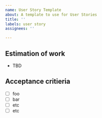 ```yaml
---
name: User Story Template
about: A template to use for User Stories
title: ''
labels: user story
assignees: ''

---
```


## Estimation of work
- TBD

## Acceptance critieria
- [ ] foo
- [ ] bar
- [ ] etc
- [ ] etc

